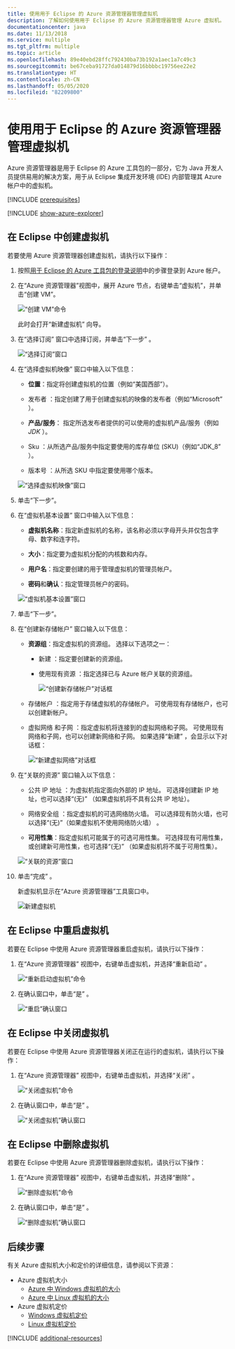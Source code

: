 ```yaml
---
title: 使用用于 Eclipse 的 Azure 资源管理器管理虚拟机
description: 了解如何使用用于 Eclipse 的 Azure 资源管理器管理 Azure 虚拟机。
documentationcenter: java
ms.date: 11/13/2018
ms.service: multiple
ms.tgt_pltfrm: multiple
ms.topic: article
ms.openlocfilehash: 89e40ebd28ffc792430ba73b192a1aec1a7c49c3
ms.sourcegitcommit: be67ceba91727da014879d16bbbbc19756ee22e2
ms.translationtype: HT
ms.contentlocale: zh-CN
ms.lasthandoff: 05/05/2020
ms.locfileid: "82209800"
---
```

# <a name="manage-virtual-machines-by-using-the-azure-explorer-for-eclipse"></a>使用用于 Eclipse 的 Azure 资源管理器管理虚拟机

Azure 资源管理器是用于 Eclipse 的 Azure 工具包的一部分，它为 Java 开发人员提供易用的解决方案，用于从 Eclipse 集成开发环境 (IDE) 内部管理其 Azure 帐户中的虚拟机。

[!INCLUDE [prerequisites](includes/prerequisites.md)]

[!INCLUDE [show-azure-explorer](includes/show-azure-explorer.md)]

## <a name="create-a-virtual-machine-in-eclipse"></a>在 Eclipse 中创建虚拟机

若要使用 Azure 资源管理器创建虚拟机，请执行以下操作：

1. 按照[用于 Eclipse 的 Azure 工具包的登录说明](/azure/developer/java/toolkit-for-eclipse/sign-in-instructions)中的步骤登录到 Azure 帐户。

2. 在“Azure 资源管理器”视图中，展开 Azure 节点，右键单击“虚拟机”，并单击“创建 VM”。    

   ![“创建 VM”命令][CR01]  

   此时会打开“新建虚拟机”  向导。

3. 在“选择订阅”  窗口中选择订阅，并单击“下一步”  。

   ![“选择订阅”窗口][CR02]

4. 在“选择虚拟机映像”  窗口中输入以下信息：

   * **位置**：指定将创建虚拟机的位置（例如“美国西部”）。 

   * 发布者  ：指定创建了用于创建虚拟机的映像的发布者（例如“Microsoft”  ）。

   * **产品/服务**： 指定所选发布者提供的可以使用的虚拟机产品/服务（例如 *JDK* ）。

   * Sku  ：从所选产品/服务中指定要使用的库存单位 (SKU)（例如“JDK_8”  ）。

   * 版本号  ：从所选 SKU 中指定要使用哪个版本。

   ![“选择虚拟机映像”窗口][CR03]

5. 单击“下一步”。 

6. 在“虚拟机基本设置”  窗口中输入以下信息：

   * **虚拟机名称**：指定新虚拟机的名称，该名称必须以字母开头并仅包含字母、数字和连字符。

   * **大小**：指定要为虚拟机分配的内核数和内存。

   * **用户名**：指定要创建的用于管理虚拟机的管理员帐户。

   * **密码**和**确认**：指定管理员帐户的密码。

   ![“虚拟机基本设置”窗口][CR04]

7. 单击“下一步”。 

8. 在“创建新存储帐户”  窗口输入以下信息：

   * **资源组**：指定虚拟机的资源组。 选择以下选项之一：
     * 新建  ：指定要创建新的资源组。
     * 使用现有资源  ：指定选择已与 Azure 帐户关联的资源组。

       ![“创建新存储帐户”对话框][CR05]

   * 存储帐户  ：指定用于存储虚拟机的存储帐户。 可使用现有存储帐户，也可以创建新帐户。

   * 虚拟网络  和子网  ：指定虚拟机将连接到的虚拟网络和子网。 可使用现有网络和子网，也可以创建新网络和子网。 如果选择“新建”  ，会显示以下对话框：

      ![“新建虚拟网络”对话框][CR06]

9. 在“关联的资源”  窗口输入以下信息：

   * 公共 IP 地址  ：为虚拟机指定面向外部的 IP 地址。 可选择创建新 IP 地址，也可以选择“(无)”  （如果虚拟机将不具有公共 IP 地址）。

   * 网络安全组  ：指定虚拟机的可选网络防火墙。 可以选择现有防火墙，也可以选择“(无)”（如果虚拟机不使用网络防火墙）  。

   * **可用性集**：指定虚拟机可能属于的可选可用性集。 可选择现有可用性集，或创建新可用性集，也可选择“(无)”  （如果虚拟机将不属于可用性集）。

   ![“关联的资源”窗口][CR07]

10. 单击“完成”  。  

    新虚拟机显示在“Azure 资源管理器”工具窗口中。

    ![新建虚拟机][CR08]

## <a name="restart-a-virtual-machine-in-eclipse"></a>在 Eclipse 中重启虚拟机

若要在 Eclipse 中使用 Azure 资源管理器重启虚拟机，请执行以下操作：

1. 在“Azure 资源管理器”  视图中，右键单击虚拟机，并选择“重新启动”  。

   ![“重新启动虚拟机”命令][RE01]

1. 在确认窗口中，单击“是”  。

   ![“重启”确认窗口][RE02]

## <a name="shut-down-a-virtual-machine-in-eclipse"></a>在 Eclipse 中关闭虚拟机

若要在 Eclipse 中使用 Azure 资源管理器关闭正在运行的虚拟机，请执行以下操作：

1. 在“Azure 资源管理器”  视图中，右键单击虚拟机，并选择“关闭”  。

   ![“关闭虚拟机”命令][SH01]

1. 在确认窗口中，单击“是”  。

   ![“关闭虚拟机”确认窗口][SH02]

## <a name="delete-a-virtual-machine-in-eclipse"></a>在 Eclipse 中删除虚拟机

若要在 Eclipse 中使用 Azure 资源管理器删除虚拟机，请执行以下操作：

1. 在“Azure 资源管理器”  视图中，右键单击虚拟机，并选择“删除”  。

   ![“删除虚拟机”命令][DE01]

1. 在确认窗口中，单击“是”  。

   ![“删除虚拟机”确认窗口][DE02]

## <a name="next-steps"></a>后续步骤

有关 Azure 虚拟机大小和定价的详细信息，请参阅以下资源：

* Azure 虚拟机大小
  * [Azure 中 Windows 虚拟机的大小]
  * [Azure 中 Linux 虚拟机的大小]
* Azure 虚拟机定价
  * [Windows 虚拟机定价]
  * [Linux 虚拟机定价]

[!INCLUDE [additional-resources](includes/additional-resources.md)]

<!-- URL List -->

[Azure 中 Windows 虚拟机的大小]: /azure/virtual-machines/virtual-machines-windows-sizes
[Azure 中 Linux 虚拟机的大小]: /azure/virtual-machines/virtual-machines-linux-sizes
[Windows 虚拟机定价]: https://azure.microsoft.com/pricing/details/virtual-machines/windows/
[Linux 虚拟机定价]: https://azure.microsoft.com/pricing/details/virtual-machines/linux/

<!-- IMG List -->

[RE01]: media/managing-virtual-machines-using-azure-explorer/RE01.png
[RE02]: media/managing-virtual-machines-using-azure-explorer/RE02.png

[SH01]: media/managing-virtual-machines-using-azure-explorer/SH01.png
[SH02]: media/managing-virtual-machines-using-azure-explorer/SH02.png

[DE01]: media/managing-virtual-machines-using-azure-explorer/DE01.png
[DE02]: media/managing-virtual-machines-using-azure-explorer/DE02.png

[CR01]: media/managing-virtual-machines-using-azure-explorer/CR01.png
[CR02]: media/managing-virtual-machines-using-azure-explorer/CR02.png
[CR03]: media/managing-virtual-machines-using-azure-explorer/CR03.png
[CR04]: media/managing-virtual-machines-using-azure-explorer/CR04.png
[CR05]: media/managing-virtual-machines-using-azure-explorer/CR05.png
[CR06]: media/managing-virtual-machines-using-azure-explorer/CR06.png
[CR07]: media/managing-virtual-machines-using-azure-explorer/CR07.png
[CR08]: media/managing-virtual-machines-using-azure-explorer/CR08.png
